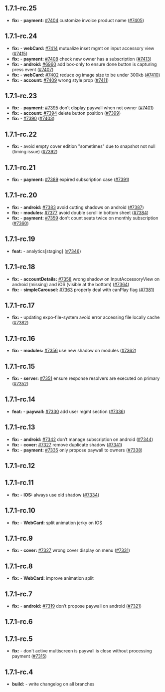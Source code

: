 ## 1.7.1-rc.25

* **fix:**  - **payment:** [#7404](https://github.com/AzzappApp/azzapp/pull/7404) customize invoice product name ([#7405](https://github.com/AzzappApp/azzapp/pull/7405))

## 1.7.1-rc.24

* **fix:**  - **webCard:** [#7414](https://github.com/AzzappApp/azzapp/pull/7414) mutualize inset mgmt on input accessory view ([#7415](https://github.com/AzzappApp/azzapp/pull/7415))
* **fix:**  - **payment:** [#7408](https://github.com/AzzappApp/azzapp/pull/7408) check new owner has a subscription ([#7413](https://github.com/AzzappApp/azzapp/pull/7413))
* **fix:**  - **android:** [#6960](https://github.com/AzzappApp/azzapp/pull/6960) add box-only to ensure done button is capturing press event ([#7407](https://github.com/AzzappApp/azzapp/pull/7407))
* **fix:**  - **webCard:** [#7402](https://github.com/AzzappApp/azzapp/pull/7402) reduce og image size to be under 300kb ([#7410](https://github.com/AzzappApp/azzapp/pull/7410))
* **fix:**  - **account:** [#7409](https://github.com/AzzappApp/azzapp/pull/7409) wrong style prop ([#7411](https://github.com/AzzappApp/azzapp/pull/7411))

## 1.7.1-rc.23

* **fix:**  - **payment:** [#7395](https://github.com/AzzappApp/azzapp/pull/7395) don’t display paywall when not owner ([#7401](https://github.com/AzzappApp/azzapp/pull/7401))
* **fix:**  - **account:** [#7394](https://github.com/AzzappApp/azzapp/pull/7394) delete button position ([#7399](https://github.com/AzzappApp/azzapp/pull/7399))
* **fix:**  - [#7390](https://github.com/AzzappApp/azzapp/pull/7390) ([#7403](https://github.com/AzzappApp/azzapp/pull/7403))

## 1.7.1-rc.22

* **fix:**  - avoid empty cover edition "sometimes" due to snapshot  not null (timing issue) ([#7392](https://github.com/AzzappApp/azzapp/pull/7392))

## 1.7.1-rc.21

* **fix:**  - **payment:** [#7389](https://github.com/AzzappApp/azzapp/pull/7389) expired subscription case ([#7391](https://github.com/AzzappApp/azzapp/pull/7391))

## 1.7.1-rc.20

* **fix:**  - **android:** [#7383](https://github.com/AzzappApp/azzapp/pull/7383) avoid cutting shadows on android ([#7387](https://github.com/AzzappApp/azzapp/pull/7387))
* **fix:**  - **modules:** [#7377](https://github.com/AzzappApp/azzapp/pull/7377) avoid double scroll in bottom sheet ([#7384](https://github.com/AzzappApp/azzapp/pull/7384))
* **fix:**  - **payment:** [#7359](https://github.com/AzzappApp/azzapp/pull/7359) don’t count seats twice on monthly subscription ([#7360](https://github.com/AzzappApp/azzapp/pull/7360))

## 1.7.1-rc.19

* **feat:**  - analytics[staging] ([#7346](https://github.com/AzzappApp/azzapp/pull/7346))

## 1.7.1-rc.18

* **fix:**  - **accountDetails:** [#7358](https://github.com/AzzappApp/azzapp/pull/7358) wrong shadow on InputAccessoryView on android (missing) and iOS (visible at the bottom) ([#7364](https://github.com/AzzappApp/azzapp/pull/7364))
* **fix:**  - **simpleCarousel:** [#7363](https://github.com/AzzappApp/azzapp/pull/7363) properly deal with canPlay flag ([#7381](https://github.com/AzzappApp/azzapp/pull/7381))

## 1.7.1-rc.17

* **fix:**  - updating expo-file-system avoid error accessing file locally cache ([#7382](https://github.com/AzzappApp/azzapp/pull/7382))

## 1.7.1-rc.16

* **fix:**  - **modules:** [#7356](https://github.com/AzzappApp/azzapp/pull/7356) use new shadow on modules ([#7362](https://github.com/AzzappApp/azzapp/pull/7362))

## 1.7.1-rc.15

* **fix:**  - **server:** [#7351](https://github.com/AzzappApp/azzapp/pull/7351) ensure response resolvers are executed on primary ([#7352](https://github.com/AzzappApp/azzapp/pull/7352))

## 1.7.1-rc.14

* **feat:**  - **paywall:** [#7330](https://github.com/AzzappApp/azzapp/pull/7330) add user mgmt section ([#7336](https://github.com/AzzappApp/azzapp/pull/7336))

## 1.7.1-rc.13

* **fix:**  - **android:** [#7342](https://github.com/AzzappApp/azzapp/pull/7342) don’t manage subscription on android ([#7344](https://github.com/AzzappApp/azzapp/pull/7344))
* **fix:**  - **cover:** [#7327](https://github.com/AzzappApp/azzapp/pull/7327) remove duplicate shadow ([#7341](https://github.com/AzzappApp/azzapp/pull/7341))
* **fix:**  - **payment:** [#7335](https://github.com/AzzappApp/azzapp/pull/7335) only propose paywall to owners ([#7338](https://github.com/AzzappApp/azzapp/pull/7338))

## 1.7.1-rc.12



## 1.7.1-rc.11

* **fix:**  - **IOS:** always use old shadow ([#7334](https://github.com/AzzappApp/azzapp/pull/7334))

## 1.7.1-rc.10

* **fix:**  - **WebCard:** split animation jerky on IOS

## 1.7.1-rc.9

* **fix:**  - **cover:** [#7327](https://github.com/AzzappApp/azzapp/pull/7327) wrong cover display on menu ([#7331](https://github.com/AzzappApp/azzapp/pull/7331))

## 1.7.1-rc.8

* **fix:**  - **WebCard:** improve animation split

## 1.7.1-rc.7

* **fix:**  - **android:** [#7319](https://github.com/AzzappApp/azzapp/pull/7319) don’t propose paywall on android ([#7321](https://github.com/AzzappApp/azzapp/pull/7321))

## 1.7.1-rc.6



## 1.7.1-rc.5

* **fix:**  - don't active multiscreen is paywall is close without processing payment ([#7315](https://github.com/AzzappApp/azzapp/pull/7315))

## 1.7.1-rc.4

* **build:**  - write changelog on all branches